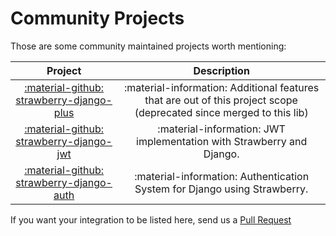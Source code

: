# Community Projects

Those are some community maintained projects worth mentioning:

|                                              Project                                               |                                                     Description                                                     |
| :------------------------------------------------------------------------------------------------: | :-----------------------------------------------------------------------------------------------------------------: |
| [:material-github: strawberry-django-plus](https://github.com/blb-ventures/strawberry-django-plus) | :material-information: Additional features that are out of this project scope (deprecated since merged to this lib) |
|   [:material-github: strawberry-django-jwt](https://github.com/KundaPanda/strawberry-django-jwt)   |                        :material-information: JWT implementation with Strawberry and Django.                        |
|   [:material-github: strawberry-django-auth](https://github.com/nrbnlulu/strawberry-django-auth)   |                      :material-information: Authentication System for Django using Strawberry.                      |

If you want your integration to be listed here, send us a
[Pull Request](https://github.com/strawberry-graphql/strawberry-graphql-django/pulls)
